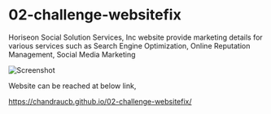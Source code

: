 # 02-challenge-websitefix

Horiseon Social Solution Services, Inc website provide marketing details for various services such as Search Engine Optimization, Online Reputation Management, Social Media Marketing 

![Screenshot](./assets/images/search-engine-optimization.jpg)


Website can be reached at below link,

https://chandraucb.github.io/02-challenge-websitefix/



